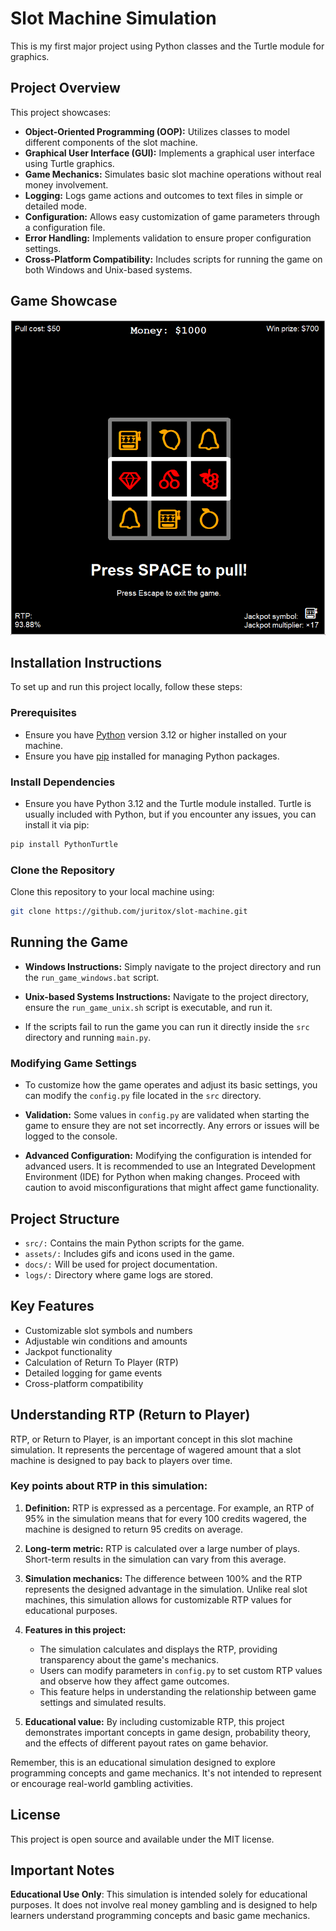# Slot Machine Simulation

This is my first major project using Python classes and the Turtle module for graphics.

## Project Overview

This project showcases:

- **Object-Oriented Programming (OOP):** Utilizes classes to model different components of the slot machine.
- **Graphical User Interface (GUI):** Implements a graphical user interface using Turtle graphics.
- **Game Mechanics:** Simulates basic slot machine operations without real money involvement.
- **Logging:** Logs game actions and outcomes to text files in simple or detailed mode.
- **Configuration:** Allows easy customization of game parameters through a configuration file.
- **Error Handling:** Implements validation to ensure proper configuration settings.
- **Cross-Platform Compatibility:** Includes scripts for running the game on both Windows and Unix-based systems.

## Game Showcase
![Slot Machine](assets/gifs/slot_machine_showcase.gif)

## Installation Instructions

To set up and run this project locally, follow these steps:

### Prerequisites

- Ensure you have [Python](https://www.python.org/downloads/) version 3.12 or higher installed on your machine.
- Ensure you have [pip](https://pip.pypa.io/en/stable/) installed for managing Python packages.

### Install Dependencies

- Ensure you have Python 3.12 and the Turtle module installed. Turtle is usually included with Python, but if you encounter any issues, you can install it via pip:
```bash
pip install PythonTurtle
```

### Clone the Repository

Clone this repository to your local machine using:

```bash
git clone https://github.com/juritox/slot-machine.git
```

## Running the Game

- **Windows Instructions:** Simply navigate to the project directory and run the `run_game_windows.bat` script.

- **Unix-based Systems Instructions:** Navigate to the project directory, ensure the `run_game_unix.sh` script is executable, and run it.

- If the scripts fail to run the game you can run it directly inside the `src` directory and running `main.py`.

### Modifying Game Settings

- To customize how the game operates and adjust its basic settings, you can modify the `config.py` file located in the `src` directory.

- **Validation:** Some values in `config.py` are validated when starting the game to ensure they are not set incorrectly. Any errors or issues will be logged to the console.

- **Advanced Configuration:** Modifying the configuration is intended for advanced users. It is recommended to use an Integrated Development Environment (IDE) for Python when making changes. Proceed with caution to avoid misconfigurations that might affect game functionality.

## Project Structure

- `src/:` Contains the main Python scripts for the game.
- `assets/:` Includes gifs and icons used in the game.
- `docs/:` Will be used for project documentation.
- `logs/:` Directory where game logs are stored.

## Key Features

- Customizable slot symbols and numbers
- Adjustable win conditions and amounts
- Jackpot functionality
- Calculation of Return To Player (RTP)
- Detailed logging for game events
- Cross-platform compatibility

## Understanding RTP (Return to Player)

RTP, or Return to Player, is an important concept in this slot machine simulation. It represents the percentage of wagered amount that a slot machine is designed to pay back to players over time.

### Key points about RTP in this simulation:

1. **Definition:** RTP is expressed as a percentage. For example, an RTP of 95% in the simulation means that for every 100 credits wagered, the machine is designed to return 95 credits on average.

2. **Long-term metric:** RTP is calculated over a large number of plays. Short-term results in the simulation can vary from this average.

3. **Simulation mechanics:** The difference between 100% and the RTP represents the designed advantage in the simulation. Unlike real slot machines, this simulation allows for customizable RTP values for educational purposes.

4. **Features in this project:** 
   - The simulation calculates and displays the RTP, providing transparency about the game's mechanics.
   - Users can modify parameters in `config.py` to set custom RTP values and observe how they affect game outcomes.
   - This feature helps in understanding the relationship between game settings and simulated results.

5. **Educational value:** By including customizable RTP, this project demonstrates important concepts in game design, probability theory, and the effects of different payout rates on game behavior.

Remember, this is an educational simulation designed to explore programming concepts and game mechanics. It's not intended to represent or encourage real-world gambling activities.

## License

This project is open source and available under the MIT license.

## Important Notes

**Educational Use Only**: This simulation is intended solely for educational purposes. It does not involve real money gambling and is designed to help learners understand programming concepts and basic game mechanics.
